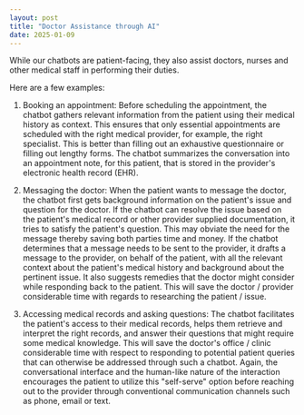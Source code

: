 ```yaml
---
layout: post
title: "Doctor Assistance through AI"
date: 2025-01-09
---
```


While our chatbots are patient-facing, they also assist doctors, nurses and other medical staff in performing their duties. 

<!--more-->

Here are a few examples:

1. Booking an appointment: Before scheduling the appointment, the chatbot gathers relevant information from the patient using their medical history as context. This ensures that only essential appointments are scheduled with the right medical provider, for example, the right specialist. This is better than filling out an exhaustive questionnaire or filling out lengthy forms. The chatbot summarizes the conversation into an appointment note, for this patient, that is stored in the provider's electronic health record (EHR).

2. Messaging the doctor: When the patient wants to message the doctor, the chatbot first gets background information on the patient's issue and question for the doctor. If the chatbot can resolve the issue based on the patient's medical record or other provider supplied documentation, it tries to satisfy the patient's question. This may obviate the need for the message thereby saving both parties time and money. If the chatbot determines that a message needs to be sent to the provider, it drafts a message to the provider, on behalf of the patient, with all the relevant context about the patient's medical history and background about the pertinent issue. It also suggests remedies that the doctor might consider while responding back to the patient. This will save the doctor / provider considerable time with regards to researching the patient / issue.

3. Accessing medical records and asking questions: The chatbot facilitates the patient's access to their medical records, helps them retrieve and interpret the right records, and answer their questions that might require some medical knowledge. This will save the doctor's office / clinic considerable time with respect to responding to potential patient queries that can otherwise be addressed through such a chatbot. Again, the conversational interface and the human-like nature of the interaction encourages the patient to utilize this "self-serve" option before reaching out to the provider through conventional communication channels such as phone, email or text.


